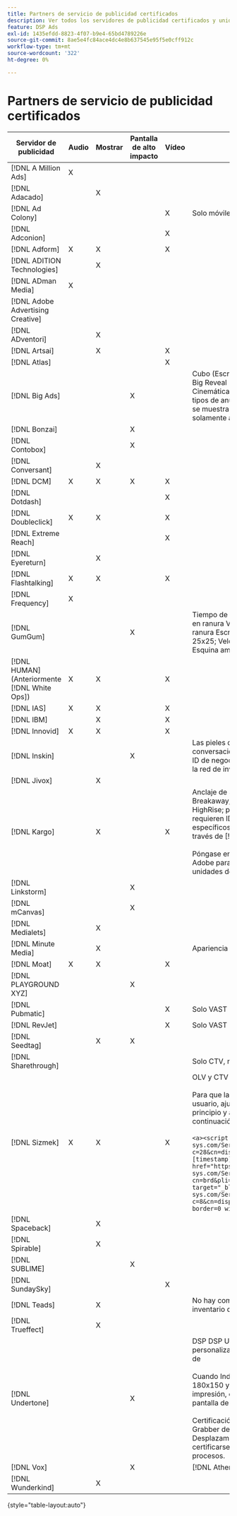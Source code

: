 ```yaml
---
title: Partners de servicio de publicidad certificados
description: Ver todos los servidores de publicidad certificados y unidades de publicidad.
feature: DSP Ads
exl-id: 1435efdd-8823-4f07-b9e4-65bd4789226e
source-git-commit: 8ae5e4fc84ace4dc4e8b637545e95f5e0cff912c
workflow-type: tm+mt
source-wordcount: '322'
ht-degree: 0%

---
```


# Partners de servicio de publicidad certificados

| Servidor de publicidad | Audio | Mostrar | Pantalla de alto impacto | Vídeo | Requisitos especiales y notas |
| --- | --- | --- | --- | --- | --- |
| [!DNL A Million Ads] | X | | | | |
| [!DNL Adacado] | | X | | | |
| [!DNL Ad Colony] | | | | X | Solo móviles VAST |
| [!DNL Adconion] | | | | X | |
| [!DNL Adform] | X | X | | X | |
| [!DNL ADITION Technologies] | | X | | | |
| [!DNL ADman Media] | X | | | | |
| [!DNL Adobe Advertising Creative] | | | | | |
| [!DNL ADventori] | | X | | | |
| [!DNL Artsai] | | X | | X | |
| [!DNL Atlas] | | | | X | |
| [!DNL Big Ads] | | | X | | Cubo (Escritorio), Cubo (Móvil), Tarjetas (Escritorio), Big Reveal (Escritorio), Cine-Cube (Escritorio), Cinemática (Escritorio). DSP Configure todos estos tipos de anuncios en un formato de 300 x 250, como se muestra en el menú de configuración Certificado solamente a través de [!DNL Magnite DV+]. |
| [!DNL Bonzai] | | | X | | |
| [!DNL Contobox] | | | X | | |
| [!DNL Conversant] | | X | | | |
| [!DNL DCM] | X | X | X | X | |
| [!DNL Dotdash] | | | | X | |
| [!DNL Doubleclick] | X | X | | X | |
| [!DNL Extreme Reach] | | | | X | |
| [!DNL Eyereturn] | | X | | | |
| [!DNL Flashtalking] | X | X | | X | |
| [!DNL Frequency] | X | | | | |
| [!DNL GumGum] | | | X | | Tiempo de espera en ranura: 21x21; Tiempo de espera en ranura Vídeo móvil: 22x22; Tiempo de espera en ranura Escritorio: 24x24; Hoverboard en ranura: 25x25; Velocidad en ranura: 26x26; Superpiel: 29x29; Esquina ampliable en pantalla: 20x20 |
| [!DNL HUMAN] (Anteriormente [!DNL White Ops]) | X | X | | X | |
| [!DNL IAS] | X | X | | X | |
| [!DNL IBM] | | X | | X | |
| [!DNL Innovid] | X | X | | X | |
| [!DNL Inskin] | | | X | | Las pieles de alto impacto (incluyendo anuncios conversacionales de Cavai) deben ser servidas de un ID de negocio de visualización de 180x150 a través de la red de inventario de Inskin. |
| [!DNL Jivox] | | X | | | |
| [!DNL Kargo] | | X | | X | Anclaje de 320 x 50, BYOC, Hover, Breakout, Breakaway, Runway y Sidekick; 300 x 250 Outstream, HighRise; pantalla de escritorio estándar (no se requieren ID de complementos de publicidad específicos); anclaje de vídeo (solo VAST); CTV a través de [!DNL Pubmatic]</br></br>Póngase en contacto con el equipo de su cuenta de Adobe para obtener ayuda con la configuración de las unidades de publicidad. |
| [!DNL Linkstorm] | | | X | | |
| [!DNL mCanvas] | | | X | | |
| [!DNL Medialets] | | X | | | |
| [!DNL Minute Media] | | X | | | Apariencia de escritorio (970 x 250) |
| [!DNL Moat] | X | X | | X | |
| [!DNL PLAYGROUND XYZ] | | | X | | |
| [!DNL Pubmatic] | | | | X | Solo VAST |
| [!DNL RevJet] | | | | X | Solo VAST |
| [!DNL Seedtag] | | X | X | | |
| [!DNL Sharethrough] | | | | | Solo CTV, nativo y de salida |
| [!DNL Sizmek] | X | X | | X | OLV y CTV</br></br>Para que las etiquetas se representen en la interfaz de usuario, ajuste la etiqueta con `<a>` etiquetas (al principio y al final). Vea la etiqueta de muestra a continuación:</br></br>`<a><script src="https://bs.serving-sys.com/Serving/adServer.bs?c=28&cn=display&pli=1074570064&w=900&h=550&ord=[timestamp]&ifrm=-1&z=0"></script> <noscript> <a href="https://bs.serving-sys.com/Serving/adServer.bs?cn=brd&pli=1074570064&Page=&Pos=-602368150" target="_blank"> <img src="https://bs.serving-sys.com/Serving/adServer.bs?c=8&cn=display&pli=1074570064&Page=&Pos=-602368150" border=0 width=900 height=550></a> </noscript><a>` |
| [!DNL Spaceback] | | X | | | |
| [!DNL Spirable] | | X | | | |
| [!DNL SUBLIME] | | | X | | |
| [!DNL SundaySky] | | | | X | |
| [!DNL Teads] | | X | | | No hay compatibilidad disponible para VPAID en el inventario de salida. |
| [!DNL Trueffect] | | X | | | |
| [!DNL Undertone] | | | X | | DSP DSP Unidad de anuncio de Grabber de página personalizada cargada como 180x150 en el formato de</br></br>Cuando Index Exchange pasa una subasta de 180x150 y vende ofertas en la subasta y da una impresión, el creativo se expande a un anuncio en pantalla de página completa.</br></br>Certificación inicial para las unidades de anuncios de Grabber de página, Adhesión ampliable y Desplazamiento de pantalla. Esto debe volver a certificarse, con los pasos marcados para los procesos. |
| [!DNL Vox] | | | X | | [!DNL Athena] unidades de anuncios |
| [!DNL Wunderkind] | | X | | | |

{style="table-layout:auto"}
